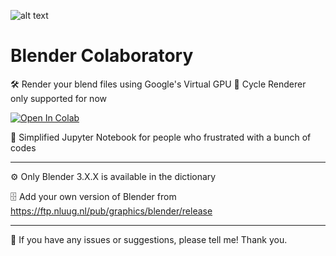 ![alt text](https://repository-images.githubusercontent.com/656952604/b1ae251b-033f-48d7-a355-4cb880936ef2)

# Blender Colaboratory
🛠️ Render your blend files using Google's Virtual GPU
🔄 Cycle Renderer only supported for now

[![Open In Colab](https://colab.research.google.com/assets/colab-badge.svg)](https://colab.research.google.com/github/MadobyPy/Simple_Blender_Render_G-Colab/blob/main/Simple_Blender_Render_G-Colab.ipynb)

📙 Simplified Jupyter Notebook for people who frustrated with a bunch of codes

---
⚙️ Only Blender 3.X.X is available in the dictionary

🗄️ Add your own version of Blender from https://ftp.nluug.nl/pub/graphics/blender/release

---
🤗 If you have any issues or suggestions, please tell me! Thank you. 
